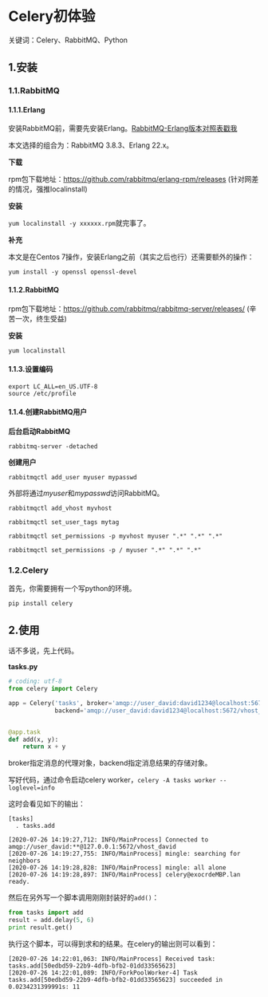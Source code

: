 # Celery初体验

关键词：Celery、RabbitMQ、Python

## 1.安装

### 1.1.RabbitMQ

#### 1.1.1.Erlang

安装RabbitMQ前，需要先安装Erlang。[RabbitMQ-Erlang版本对照表戳我](https://www.rabbitmq.com/which-erlang.html)

本文选择的组合为：RabbitMQ 3.8.3、Erlang 22.x。

**下载**

rpm包下载地址：https://github.com/rabbitmq/erlang-rpm/releases (针对网差的情况，强推localinstall)

**安装**

`yum localinstall -y xxxxxx.rpm`就完事了。

**补充**

本文是在Centos 7操作，安装Erlang之前（其实之后也行）还需要额外的操作：

`yum install -y openssl openssl-devel`

#### 1.1.2.RabbitMQ

rpm包下载地址：https://github.com/rabbitmq/rabbitmq-server/releases/ (辛苦一次，终生受益)

**安装**

`yum localinstall`

#### 1.1.3.设置编码

```shell
export LC_ALL=en_US.UTF-8
source /etc/profile
```

#### 1.1.4.创建RabbitMQ用户

**后台启动RabbitMQ**

`rabbitmq-server -detached`

**创建用户**

`rabbitmqctl add_user myuser mypasswd`

外部将通过*myuser*和*mypasswd*访问RabbitMQ。

`rabbitmqctl add_vhost myvhost`

`rabbitmqctl set_user_tags mytag`

`rabbitmqctl set_permissions -p myvhost myuser ".*" ".*" ".*"`

`rabbitmqctl set_permissions -p / myuser ".*" ".*" ".*"`

### 1.2.Celery

首先，你需要拥有一个写python的环境。

`pip install celery`

## 2.使用

话不多说，先上代码。

**tasks.py**

```python
# coding: utf-8
from celery import Celery

app = Celery('tasks', broker='amqp://user_david:david1234@localhost:5672/vhost_david',
             backend='amqp://user_david:david1234@localhost:5672/vhost_david')


@app.task
def add(x, y):
    return x + y
```

broker指定消息的代理对象，backend指定消息结果的存储对象。

写好代码，通过命令启动celery worker，`celery -A tasks worker --loglevel=info`

这时会看见如下的输出：

```
[tasks]
  . tasks.add

[2020-07-26 14:19:27,712: INFO/MainProcess] Connected to amqp://user_david:**@127.0.0.1:5672/vhost_david
[2020-07-26 14:19:27,755: INFO/MainProcess] mingle: searching for neighbors
[2020-07-26 14:19:28,828: INFO/MainProcess] mingle: all alone
[2020-07-26 14:19:28,897: INFO/MainProcess] celery@exocrdeMBP.lan ready.
```

然后在另外写一个脚本调用刚刚封装好的`add()`：

```python
from tasks import add
result = add.delay(5, 6)
print result.get()
```

执行这个脚本，可以得到求和的结果。在celery的输出则可以看到：

```
[2020-07-26 14:22:01,063: INFO/MainProcess] Received task: tasks.add[50edbd59-22b9-4dfb-bfb2-01dd33565623]  
[2020-07-26 14:22:01,089: INFO/ForkPoolWorker-4] Task tasks.add[50edbd59-22b9-4dfb-bfb2-01dd33565623] succeeded in 0.0234231399991s: 11
```



